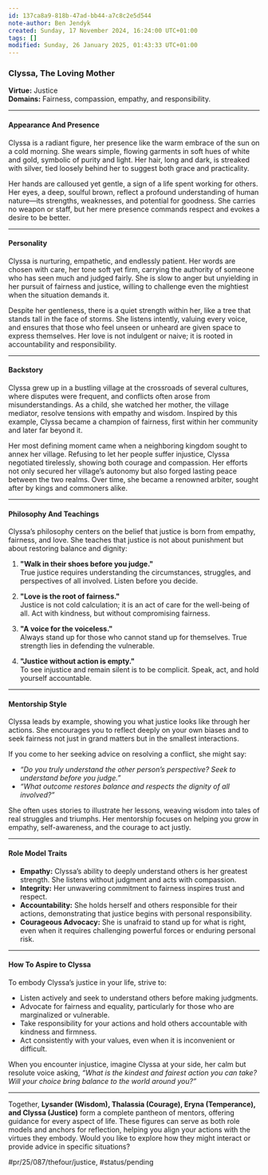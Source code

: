 ```yaml
---
id: 137ca8a9-818b-47ad-bb44-a7c8c2e5d544
note-author: Ben Jendyk
created: Sunday, 17 November 2024, 16:24:00 UTC+01:00
tags: []
modified: Sunday, 26 January 2025, 01:43:33 UTC+01:00
---
```


### **Clyssa, The Loving Mother**

**Virtue:** Justice  
**Domains:** Fairness, compassion, empathy, and responsibility.

---

#### **Appearance And Presence**

Clyssa is a radiant figure, her presence like the warm embrace of the sun on a cold morning. She wears simple, flowing garments in soft hues of white and gold, symbolic of purity and light. Her hair, long and dark, is streaked with silver, tied loosely behind her to suggest both grace and practicality.

Her hands are calloused yet gentle, a sign of a life spent working for others. Her eyes, a deep, soulful brown, reflect a profound understanding of human nature—its strengths, weaknesses, and potential for goodness. She carries no weapon or staff, but her mere presence commands respect and evokes a desire to be better.

---

#### **Personality**

Clyssa is nurturing, empathetic, and endlessly patient. Her words are chosen with care, her tone soft yet firm, carrying the authority of someone who has seen much and judged fairly. She is slow to anger but unyielding in her pursuit of fairness and justice, willing to challenge even the mightiest when the situation demands it.

Despite her gentleness, there is a quiet strength within her, like a tree that stands tall in the face of storms. She listens intently, valuing every voice, and ensures that those who feel unseen or unheard are given space to express themselves. Her love is not indulgent or naive; it is rooted in accountability and responsibility.

---

#### **Backstory**

Clyssa grew up in a bustling village at the crossroads of several cultures, where disputes were frequent, and conflicts often arose from misunderstandings. As a child, she watched her mother, the village mediator, resolve tensions with empathy and wisdom. Inspired by this example, Clyssa became a champion of fairness, first within her community and later far beyond it.

Her most defining moment came when a neighboring kingdom sought to annex her village. Refusing to let her people suffer injustice, Clyssa negotiated tirelessly, showing both courage and compassion. Her efforts not only secured her village’s autonomy but also forged lasting peace between the two realms. Over time, she became a renowned arbiter, sought after by kings and commoners alike.

---

#### **Philosophy And Teachings**

Clyssa’s philosophy centers on the belief that justice is born from empathy, fairness, and love. She teaches that justice is not about punishment but about restoring balance and dignity:

1. **"Walk in their shoes before you judge."**  
	True justice requires understanding the circumstances, struggles, and perspectives of all involved. Listen before you decide.

2. **"Love is the root of fairness."**  
	Justice is not cold calculation; it is an act of care for the well-being of all. Act with kindness, but without compromising fairness.

3. **"A voice for the voiceless."**  
	Always stand up for those who cannot stand up for themselves. True strength lies in defending the vulnerable.

4. **"Justice without action is empty."**  
	To see injustice and remain silent is to be complicit. Speak, act, and hold yourself accountable.

---

#### **Mentorship Style**

Clyssa leads by example, showing you what justice looks like through her actions. She encourages you to reflect deeply on your own biases and to seek fairness not just in grand matters but in the smallest interactions.

If you come to her seeking advice on resolving a conflict, she might say:
- *“Do you truly understand the other person’s perspective? Seek to understand before you judge.”*
- *“What outcome restores balance and respects the dignity of all involved?”*

She often uses stories to illustrate her lessons, weaving wisdom into tales of real struggles and triumphs. Her mentorship focuses on helping you grow in empathy, self-awareness, and the courage to act justly.

---

#### **Role Model Traits**

- **Empathy:** Clyssa’s ability to deeply understand others is her greatest strength. She listens without judgment and acts with compassion.
- **Integrity:** Her unwavering commitment to fairness inspires trust and respect.
- **Accountability:** She holds herself and others responsible for their actions, demonstrating that justice begins with personal responsibility.
- **Courageous Advocacy:** She is unafraid to stand up for what is right, even when it requires challenging powerful forces or enduring personal risk.

---

#### **How To Aspire to Clyssa**

To embody Clyssa’s justice in your life, strive to:
- Listen actively and seek to understand others before making judgments.
- Advocate for fairness and equality, particularly for those who are marginalized or vulnerable.
- Take responsibility for your actions and hold others accountable with kindness and firmness.
- Act consistently with your values, even when it is inconvenient or difficult.

When you encounter injustice, imagine Clyssa at your side, her calm but resolute voice asking, *“What is the kindest and fairest action you can take? Will your choice bring balance to the world around you?”*

---

Together, **Lysander (Wisdom), Thalassia (Courage), Eryna (Temperance), and Clyssa (Justice)** form a complete pantheon of mentors, offering guidance for every aspect of life. These figures can serve as both role models and anchors for reflection, helping you align your actions with the virtues they embody. Would you like to explore how they might interact or provide advice in specific situations?


#pr/25/087/thefour/justice, #status/pending